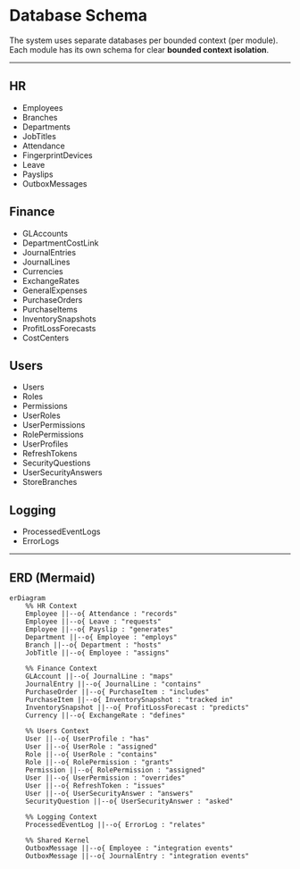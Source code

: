# Database Schema 

The system uses separate databases per bounded context (per module).  
Each module has its own schema for clear **bounded context isolation**.

---

## HR
- Employees  
- Branches  
- Departments  
- JobTitles  
- Attendance  
- FingerprintDevices  
- Leave  
- Payslips  
- OutboxMessages  

## Finance
- GLAccounts  
- DepartmentCostLink  
- JournalEntries  
- JournalLines  
- Currencies  
- ExchangeRates  
- GeneralExpenses  
- PurchaseOrders  
- PurchaseItems  
- InventorySnapshots  
- ProfitLossForecasts  
- CostCenters  

## Users
- Users  
- Roles  
- Permissions  
- UserRoles  
- UserPermissions  
- RolePermissions  
- UserProfiles  
- RefreshTokens  
- SecurityQuestions  
- UserSecurityAnswers  
- StoreBranches  

## Logging
- ProcessedEventLogs  
- ErrorLogs  

---

## ERD (Mermaid)

```mermaid
erDiagram
    %% HR Context
    Employee ||--o{ Attendance : "records"
    Employee ||--o{ Leave : "requests"
    Employee ||--o{ Payslip : "generates"
    Department ||--o{ Employee : "employs"
    Branch ||--o{ Department : "hosts"
    JobTitle ||--o{ Employee : "assigns"

    %% Finance Context
    GLAccount ||--o{ JournalLine : "maps"
    JournalEntry ||--o{ JournalLine : "contains"
    PurchaseOrder ||--o{ PurchaseItem : "includes"
    PurchaseItem ||--o{ InventorySnapshot : "tracked in"
    InventorySnapshot ||--o{ ProfitLossForecast : "predicts"
    Currency ||--o{ ExchangeRate : "defines"

    %% Users Context
    User ||--o{ UserProfile : "has"
    User ||--o{ UserRole : "assigned"
    Role ||--o{ UserRole : "contains"
    Role ||--o{ RolePermission : "grants"
    Permission ||--o{ RolePermission : "assigned"
    User ||--o{ UserPermission : "overrides"
    User ||--o{ RefreshToken : "issues"
    User ||--o{ UserSecurityAnswer : "answers"
    SecurityQuestion ||--o{ UserSecurityAnswer : "asked"

    %% Logging Context
    ProcessedEventLog ||--o{ ErrorLog : "relates"

    %% Shared Kernel
    OutboxMessage ||--o{ Employee : "integration events"
    OutboxMessage ||--o{ JournalEntry : "integration events"
